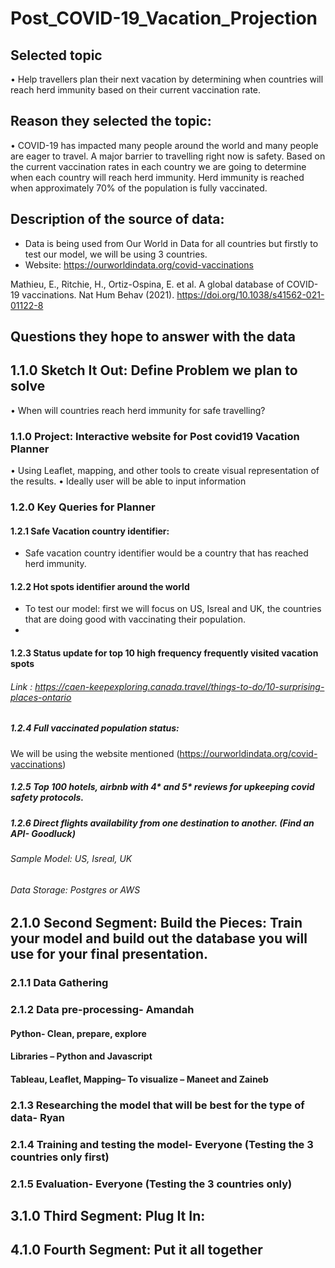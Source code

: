 # Post_COVID-19_Vacation_Projection 

## Selected topic

•	Help travellers plan their next vacation by determining when countries will reach herd immunity based on their current vaccination rate. 

## Reason they selected the topic: 

•	COVID-19 has impacted many people around the world and many people are eager to travel. A major barrier to travelling right now is safety. Based on the current vaccination rates in each country we are going to determine when each country will reach herd immunity. Herd immunity is reached when approximately 70% of the population is fully vaccinated. 

## Description of the source of data: 

- Data is being used from Our World in Data for all countries but firstly to test our model, we will be using 3 countries. 
- Website: https://ourworldindata.org/covid-vaccinations

Mathieu, E., Ritchie, H., Ortiz-Ospina, E. et al. A global database of COVID-19 vaccinations. Nat Hum Behav (2021). https://doi.org/10.1038/s41562-021-01122-8

## Questions they hope to answer with the data

## 1.1.0 Sketch It Out: Define Problem we plan to solve 
•	When will countries reach herd immunity for safe travelling? 

### 1.1.0 Project: Interactive website for Post covid19 Vacation Planner

•	Using Leaflet, mapping, and other tools to create visual representation of the results. 
•	Ideally user will be able to input information

### 1.2.0 Key Queries for Planner 
#### 1.2.1 Safe Vacation country identifier: 

-	Safe vacation country identifier would be a country that has reached herd immunity. 

#### 1.2.2 Hot spots identifier around the world

-	To test our model: first we will focus on US, Isreal and UK, the countries that are doing good with vaccinating their population. 
-	
#### 1.2.3 Status update for top 10 high frequency frequently visited vacation spots

###### Link : https://caen-keepexploring.canada.travel/things-to-do/10-surprising-places-ontario

##### 1.2.4 Full vaccinated population status: 

We will be using the website mentioned (https://ourworldindata.org/covid-vaccinations) 

##### 1.2.5 Top 100 hotels, airbnb with 4* and 5* reviews for upkeeping covid safety protocols.

##### 1.2.6 Direct flights availability from one destination to another. (Find an API- Goodluck) 

###### Sample Model: US, Isreal, UK 

###### Data Storage: Postgres or AWS 

## 2.1.0 Second Segment: Build the Pieces: Train your model and build out the database you will use for your final presentation.

### 2.1.1 Data Gathering 
### 2.1.2 Data pre-processing- Amandah
#### Python- Clean, prepare, explore
#### Libraries – Python and Javascript 
#### Tableau, Leaflet, Mapping– To visualize – Maneet and Zaineb 
### 2.1.3 Researching the model that will be best for the type of data- Ryan
### 2.1.4 Training and testing the model- Everyone (Testing the 3 countries only first)
### 2.1.5 Evaluation- Everyone (Testing the 3 countries only) 

## 3.1.0 Third Segment: Plug It In: 
## 4.1.0 Fourth Segment: Put it all together

